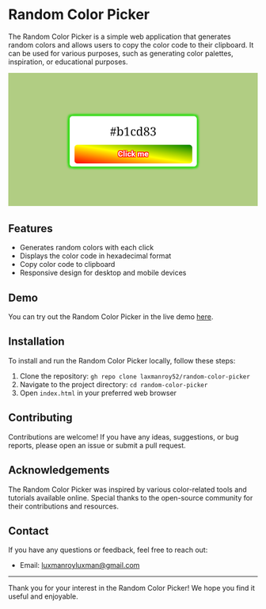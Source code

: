 # Random Color Picker

The Random Color Picker is a simple web application that generates random colors and allows users to copy the color code to their clipboard. It can be used for various purposes, such as generating color palettes, inspiration, or educational purposes.

![Random Color Picker Screenshot](Screenshot_20230619-101149~2.png)

## Features

- Generates random colors with each click
- Displays the color code in hexadecimal format
- Copy color code to clipboard
- Responsive design for desktop and mobile devices

## Demo

You can try out the Random Color Picker in the live demo [here](https://laxmanroy52.github.io/random-color-picker/).

## Installation

To install and run the Random Color Picker locally, follow these steps:

1. Clone the repository: `gh repo clone laxmanroy52/random-color-picker`
2. Navigate to the project directory: `cd random-color-picker`
3. Open `index.html` in your preferred web browser

## Contributing

Contributions are welcome! If you have any ideas, suggestions, or bug reports, please open an issue or submit a pull request.

## Acknowledgements

The Random Color Picker was inspired by various color-related tools and tutorials available online. Special thanks to the open-source community for their contributions and resources.

## Contact

If you have any questions or feedback, feel free to reach out:

- Email: luxmanroyluxman@gmail.com
---

Thank you for your interest in the Random Color Picker! We hope you find it useful and enjoyable.
